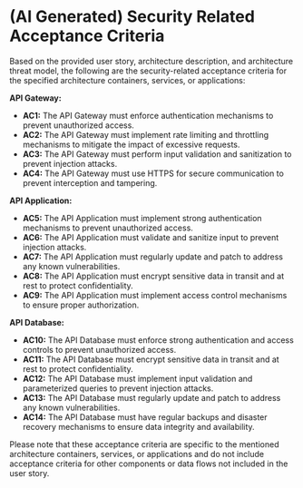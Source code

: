 # (AI Generated) Security Related Acceptance Criteria
Based on the provided user story, architecture description, and architecture threat model, the following are the security-related acceptance criteria for the specified architecture containers, services, or applications:

**API Gateway:**
- **AC1:** The API Gateway must enforce authentication mechanisms to prevent unauthorized access.
- **AC2:** The API Gateway must implement rate limiting and throttling mechanisms to mitigate the impact of excessive requests.
- **AC3:** The API Gateway must perform input validation and sanitization to prevent injection attacks.
- **AC4:** The API Gateway must use HTTPS for secure communication to prevent interception and tampering.

**API Application:**
- **AC5:** The API Application must implement strong authentication mechanisms to prevent unauthorized access.
- **AC6:** The API Application must validate and sanitize input to prevent injection attacks.
- **AC7:** The API Application must regularly update and patch to address any known vulnerabilities.
- **AC8:** The API Application must encrypt sensitive data in transit and at rest to protect confidentiality.
- **AC9:** The API Application must implement access control mechanisms to ensure proper authorization.

**API Database:**
- **AC10:** The API Database must enforce strong authentication and access controls to prevent unauthorized access.
- **AC11:** The API Database must encrypt sensitive data in transit and at rest to protect confidentiality.
- **AC12:** The API Database must implement input validation and parameterized queries to prevent injection attacks.
- **AC13:** The API Database must regularly update and patch to address any known vulnerabilities.
- **AC14:** The API Database must have regular backups and disaster recovery mechanisms to ensure data integrity and availability.

Please note that these acceptance criteria are specific to the mentioned architecture containers, services, or applications and do not include acceptance criteria for other components or data flows not included in the user story.